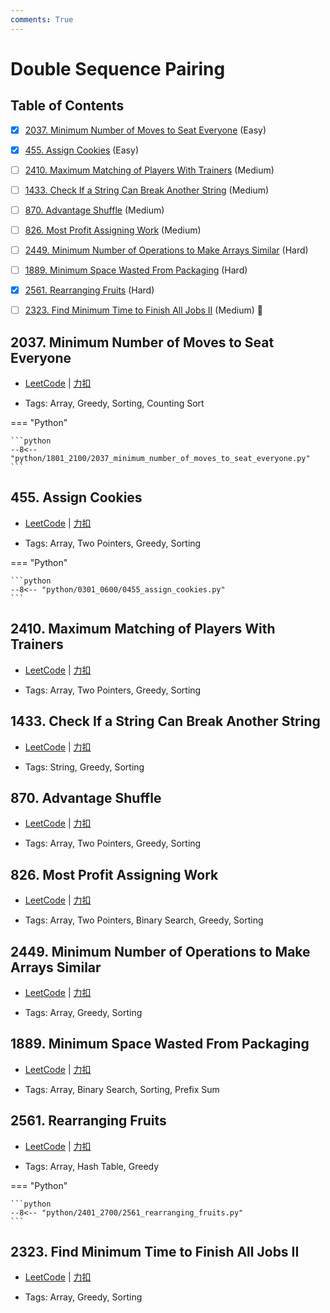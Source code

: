 ```yaml
---
comments: True
---
```


# Double Sequence Pairing

## Table of Contents

- [x] [2037. Minimum Number of Moves to Seat Everyone](#2037-minimum-number-of-moves-to-seat-everyone) (Easy)
- [x] [455. Assign Cookies](#455-assign-cookies) (Easy)
- [ ] [2410. Maximum Matching of Players With Trainers](#2410-maximum-matching-of-players-with-trainers) (Medium)
- [ ] [1433. Check If a String Can Break Another String](#1433-check-if-a-string-can-break-another-string) (Medium)
- [ ] [870. Advantage Shuffle](#870-advantage-shuffle) (Medium)
- [ ] [826. Most Profit Assigning Work](#826-most-profit-assigning-work) (Medium)
- [ ] [2449. Minimum Number of Operations to Make Arrays Similar](#2449-minimum-number-of-operations-to-make-arrays-similar) (Hard)
- [ ] [1889. Minimum Space Wasted From Packaging](#1889-minimum-space-wasted-from-packaging) (Hard)
- [x] [2561. Rearranging Fruits](#2561-rearranging-fruits) (Hard)
- [ ] [2323. Find Minimum Time to Finish All Jobs II](#2323-find-minimum-time-to-finish-all-jobs-ii) (Medium) 👑


## 2037. Minimum Number of Moves to Seat Everyone

-    [LeetCode](https://leetcode.com/problems/minimum-number-of-moves-to-seat-everyone/) | [力扣](https://leetcode.cn/problems/minimum-number-of-moves-to-seat-everyone/)

-   Tags: Array, Greedy, Sorting, Counting Sort

=== "Python"

    ```python
    --8<-- "python/1801_2100/2037_minimum_number_of_moves_to_seat_everyone.py"
    ```



## 455. Assign Cookies

-    [LeetCode](https://leetcode.com/problems/assign-cookies/) | [力扣](https://leetcode.cn/problems/assign-cookies/)

-   Tags: Array, Two Pointers, Greedy, Sorting

=== "Python"

    ```python
    --8<-- "python/0301_0600/0455_assign_cookies.py"
    ```



## 2410. Maximum Matching of Players With Trainers

-    [LeetCode](https://leetcode.com/problems/maximum-matching-of-players-with-trainers/) | [力扣](https://leetcode.cn/problems/maximum-matching-of-players-with-trainers/)

-   Tags: Array, Two Pointers, Greedy, Sorting



## 1433. Check If a String Can Break Another String

-    [LeetCode](https://leetcode.com/problems/check-if-a-string-can-break-another-string/) | [力扣](https://leetcode.cn/problems/check-if-a-string-can-break-another-string/)

-   Tags: String, Greedy, Sorting



## 870. Advantage Shuffle

-    [LeetCode](https://leetcode.com/problems/advantage-shuffle/) | [力扣](https://leetcode.cn/problems/advantage-shuffle/)

-   Tags: Array, Two Pointers, Greedy, Sorting



## 826. Most Profit Assigning Work

-    [LeetCode](https://leetcode.com/problems/most-profit-assigning-work/) | [力扣](https://leetcode.cn/problems/most-profit-assigning-work/)

-   Tags: Array, Two Pointers, Binary Search, Greedy, Sorting



## 2449. Minimum Number of Operations to Make Arrays Similar

-    [LeetCode](https://leetcode.com/problems/minimum-number-of-operations-to-make-arrays-similar/) | [力扣](https://leetcode.cn/problems/minimum-number-of-operations-to-make-arrays-similar/)

-   Tags: Array, Greedy, Sorting



## 1889. Minimum Space Wasted From Packaging

-    [LeetCode](https://leetcode.com/problems/minimum-space-wasted-from-packaging/) | [力扣](https://leetcode.cn/problems/minimum-space-wasted-from-packaging/)

-   Tags: Array, Binary Search, Sorting, Prefix Sum



## 2561. Rearranging Fruits

-    [LeetCode](https://leetcode.com/problems/rearranging-fruits/) | [力扣](https://leetcode.cn/problems/rearranging-fruits/)

-   Tags: Array, Hash Table, Greedy

=== "Python"

    ```python
    --8<-- "python/2401_2700/2561_rearranging_fruits.py"
    ```



## 2323. Find Minimum Time to Finish All Jobs II

-    [LeetCode](https://leetcode.com/problems/find-minimum-time-to-finish-all-jobs-ii/) | [力扣](https://leetcode.cn/problems/find-minimum-time-to-finish-all-jobs-ii/)

-   Tags: Array, Greedy, Sorting
